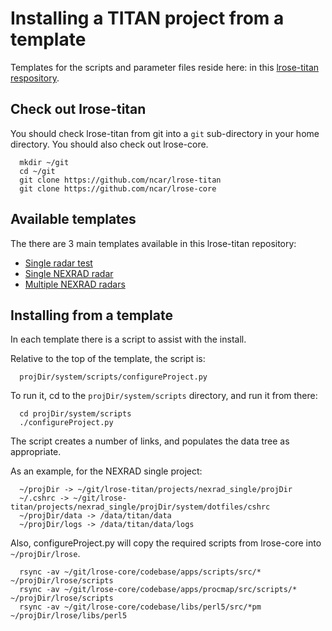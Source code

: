 # Installing a TITAN project from a template

Templates for the scripts and parameter files reside here: in this [lrose-titan
respository](../../projects).

## Check out lrose-titan

You should check lrose-titan from git into a ```git``` sub-directory in your
home directory. You should also check out lrose-core.

```
  mkdir ~/git
  cd ~/git
  git clone https://github.com/ncar/lrose-titan 
  git clone https://github.com/ncar/lrose-core 
```

## Available templates

 The there are 3 main templates available in this lrose-titan repository:

* [Single radar test](../../projects/single_radar) 
* [Single NEXRAD radar](https://github.com/NCAR/lrose-titan/tree/master/projects/nexrad_single) 
* [Multiple NEXRAD radars](https://github.com/NCAR/lrose-titan/tree/master/projects/nexrad_multiple) 

## Installing from a template

In each template there is a script to assist with the install.

Relative to the top of the template, the script is:

```
  projDir/system/scripts/configureProject.py
```

To run it, cd to the ```projDir/system/scripts``` directory, and run it from
there:

```
  cd projDir/system/scripts
  ./configureProject.py
```

The script creates a number of links, and populates the data tree as
appropriate.

As an example, for the NEXRAD single project:

```
  ~/projDir -> ~/git/lrose-titan/projects/nexrad_single/projDir
  ~/.cshrc -> ~/git/lrose-titan/projects/nexrad_single/projDir/system/dotfiles/cshrc
  ~/projDir/data -> /data/titan/data
  ~/projDir/logs -> /data/titan/data/logs

```

Also, configureProject.py will copy the required scripts from lrose-core into
```~/projDir/lrose```.

```
  rsync -av ~/git/lrose-core/codebase/apps/scripts/src/* ~/projDir/lrose/scripts
  rsync -av ~/git/lrose-core/codebase/apps/procmap/src/scripts/* ~/projDir/lrose/scripts
  rsync -av ~/git/lrose-core/codebase/libs/perl5/src/*pm ~/projDir/lrose/libs/perl5
```
